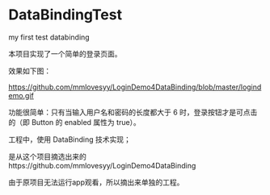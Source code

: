 # DataBindingTest
my first test databinding


本项目实现了一个简单的登录页面。

效果如下图：

https://github.com/mmlovesyy/LoginDemo4DataBinding/blob/master/logindemo.gif


功能很简单：只有当输入用户名和密码的长度都大于 6 时，登录按钮才是可点击的（即 Button 的 enabled 属性为 true）。

工程中，使用 DataBinding 技术实现；

是从这个项目摘选出来的https://github.com/mmlovesyy/LoginDemo4DataBinding

由于原项目无法运行app观看，所以摘出来单独的工程。
